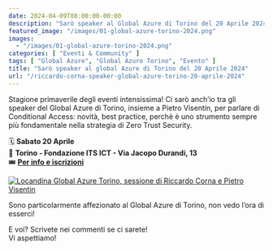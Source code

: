 ```yaml
---
date: 2024-04-09T08:00:00-00:00
description: "Sarò speaker al Global Azure di Torino del 20 Aprile 2024, un appuntamento imperdibile per tutta la community Microsoft!"
featured_image: "/images/01-global-azure-torino-2024.png"
images:
  - "/images/01-global-azure-torino-2024.png"
categories: [ "Eventi & Community" ]
tags: [ "Global Azure", "Global Azure Torino", "Evento" ]
title: "Sarò speaker al global Azure di Torino del 20 Aprile 2024"
url: "/riccardo-corna-speaker-global-azure-torino-20-aprile-2024"
---
```

Stagione primaverile degli eventi intensissima! Ci sarò anch’io tra gli speaker del Global Azure di Torino, insieme a Pietro Visentin, per parlare di Conditional Access: novità, best practice, perchè è uno strumento sempre più fondamentale nella strategia di Zero Trust Security.  

🗓️ **Sabato 20 Aprile**  
📍 **Torino - Fondazione ITS ICT - Via Jacopo Durandi, 13**  
🎟️ **[Per info e iscrizioni](https://globalazuretorino.welol.it)**

[![Locandina Global Azure Torino, sessione di Riccardo Corna e Pietro Visentin](/images/01-global-azure-torino-2024.png)](https://globalazuretorino.welol.it)

Sono particolarmente affezionato al Global Azure di Torino, non vedo l’ora di esserci!

E voi? Scrivete nei commenti se ci sarete!  
Vi aspettiamo!